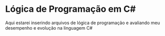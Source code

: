 # Lógica de Programação em C#

Aqui estarei inserindo arquivos de lógica de programação e avaliando meu desempenho e evolução na linguagem C#
